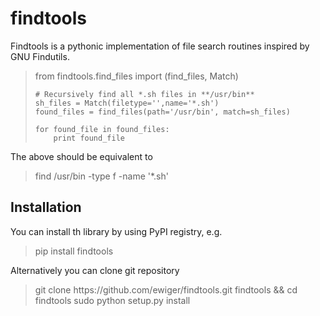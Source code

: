 findtools
=========

Findtools is a pythonic implementation of file search routines inspired by
GNU Findutils.


<blockquote>	
    from findtools.find_files import (find_files, Match)


    # Recursively find all *.sh files in **/usr/bin**
    sh_files = Match(filetype='',name='*.sh')
    found_files = find_files(path='/usr/bin', match=sh_files)

    for found_file in found_files:
    	print found_file
</blockquote>

The above should be equivalent to

<blockquote>
	find /usr/bin -type f -name '*.sh'
</blockquote>



Installation
------------
You can install th library by using PyPI registry, e.g.

<blockquote>
    pip install findtools
</blockquote>

Alternatively you can clone git repository

<blockquote>
    git clone https://github.com/ewiger/findtools.git findtools && cd findtools
    sudo python setup.py install
</blockquote>

